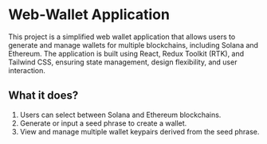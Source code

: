 # Web-Wallet Application

This project is a simplified web wallet application that allows users to generate and manage wallets for multiple blockchains, including Solana and Ethereum. The application is built using React, Redux Toolkit (RTK), and Tailwind CSS, ensuring state management, design flexibility, and user interaction.

## What it does?

1. Users can select between Solana and Ethereum blockchains.
2. Generate or input a seed phrase to create a wallet.
3. View and manage multiple wallet keypairs derived from the seed phrase.